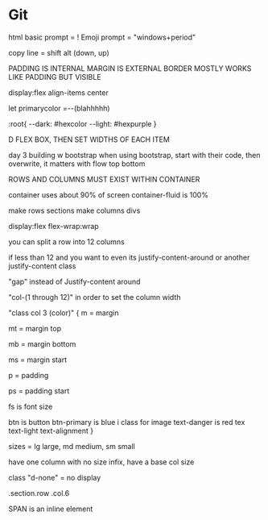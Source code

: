 # Git

html basic prompt = !
Emoji prompt = "windows+period"

copy line = shift alt (down, up)

PADDING IS INTERNAL
MARGIN IS EXTERNAL
BORDER MOSTLY WORKS LIKE PADDING BUT VISIBLE

display:flex
align-items center

let primarycolor =--(blahhhhh)

:root{
    --dark: #hexcolor
    --light: #hexpurple
}

D FLEX BOX, THEN SET WIDTHS OF EACH ITEM

day 3
building w bootstrap
when using bootstrap, start with their code, then overwrite, it matters with flow top bottom

ROWS AND COLUMNS MUST EXIST WITHIN CONTAINER

container uses about 90% of screen
container-fluid is 100%

make rows sections
make columns divs

display:flex
flex-wrap:wrap

you can split a row into 12 columns

if less than 12 and you want to even its justify-content-around or another justify-content class

"gap" instead of Justify-content around

"col-(1 through 12)" in order to set the column width

"class col 3 (color)"
{
m = margin

mt = margin top

mb = margin bottom

ms = margin start 

p = padding

ps = padding start

fs is font size

btn is button
btn-primary is blue
i class for image
text-danger is red tex
text-light
text-alignment
}

sizes = lg large, md medium, sm small

have one column with no size infix, have a base col size

class "d-none" = no display

.section.row
.col.6


SPAN is an inline element

